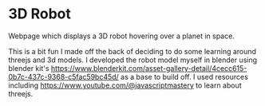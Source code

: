 # 3D Robot

Webpage which displays a 3D robot hovering over a planet in space.

This is a bit fun I made off the back of deciding to do some learning around threejs and 3d models.
I developed the robot model myself in blender using blender kit's https://www.blenderkit.com/asset-gallery-detail/4cecc615-0b7c-437c-9368-c5fac59bc45d/ as a base to build off.
I used resources including https://www.youtube.com/@javascriptmastery to learn about threejs.

